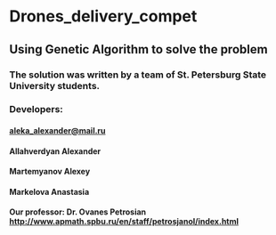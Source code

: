 # Drones_delivery_compet
## Using Genetic Algorithm to solve the problem
### The solution was written by a team of St. Petersburg State University students.

### Developers:
#### aleka_alexander@mail.ru

#### Allahverdyan Alexander

#### Martemyanov Alexey

#### Markelova Anastasia

#### Our professor: Dr. Ovanes Petrosian http://www.apmath.spbu.ru/en/staff/petrosjanol/index.html
